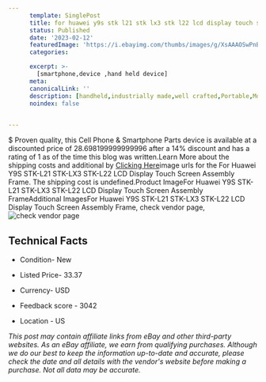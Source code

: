 ```yaml
---
      template: SinglePost
      title: for huawei y9s stk l21 stk lx3 stk l22 lcd display touch screen assembly frame
      status: Published
      date: '2023-02-12'
      featuredImage: 'https://i.ebayimg.com/thumbs/images/g/XsAAAOSwPnBiDz90/s-l225.jpg'
      categories: 

      excerpt: >-
        [smartphone,device ,hand held device]
      meta:
      canonicalLink: ''
      description: [handheld,industrially made,well crafted,Portable,Mobile,Compact,Convenient,Lightweight,Maneuverable,Man-portable,Miniature,Carriable,Hand-held,Light,Holdable,Transportable,Mobile device,Pocket-sized,On-the-go,Wireless,Cordless,Compact size,Convenient size, smartphone,device ,hand held device]
      noindex: false

        
---
```

$
    Proven quality, this Cell Phone & Smartphone Parts device is available at a discounted price of 28.698199999999996 after a 14% discount and has a rating of 1 as of the time this blog was written.Learn More about the shipping costs and additional by [Clicking Here](https://www.ebay.com/itm/313880509411?hash=item4914bc7be3%3Ag%3AXsAAAOSwPnBiDz90&mkevt=1&mkcid=1&mkrid=711-53200-19255-0&campid=%253CePNCampaignId%253E&customid=%253CreferenceId%253E&toolid=10049)image urls for the For Huawei Y9S STK-L21 STK-LX3 STK-L22 LCD Display Touch Screen Assembly Frame. The shipping cost is undefined.Product ImageFor Huawei Y9S STK-L21 STK-LX3 STK-L22 LCD Display Touch Screen Assembly FrameAdditional ImagesFor Huawei Y9S STK-L21 STK-LX3 STK-L22 LCD Display Touch Screen Assembly Frame, check vendor page, ![check vendor page](https://origin-galleryplus.ebayimg.com/ws/web/313880509411_2_0_1/225x225.jpg,https://origin-galleryplus.ebayimg.com/ws/web/313880509411_3_0_1/225x225.jpg,https://origin-galleryplus.ebayimg.com/ws/web/313880509411_4_0_1/225x225.jpg,https://origin-galleryplus.ebayimg.com/ws/web/313880509411_5_0_1/225x225.jpg,https://origin-galleryplus.ebayimg.com/ws/web/313880509411_6_0_1/225x225.jpg,https://origin-galleryplus.ebayimg.com/ws/web/313880509411_7_0_1/225x225.jpg)
    
    

 ## Technical Facts 



     
      

 - Condition- New 


      

 - Listed Price- 33.37 


      

 - Currency- USD 


      

 - Feedback score - 3042 


      

 - Location - US 


      
      

 *_This post may contain affiliate links from eBay and other third-party websites. As an eBay affiliate, we earn from qualifying purchases. Although we do our best to keep the information up-to-date and accurate, please check the date and all details with the vendor's website before making a purchase. Not all data may be accurate._*



    
    
    
    
    